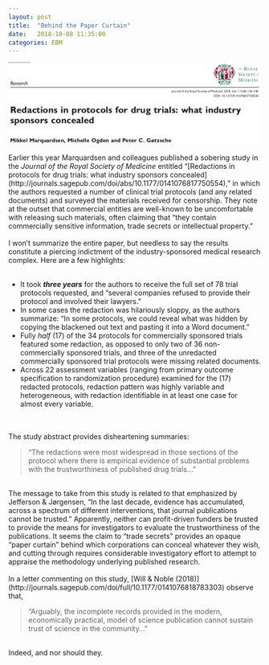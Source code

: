 ```yaml
---
layout: post
title:  "Behind the Paper Curtain"
date:   2018-10-08 11:35:00
categories: EBM
---
```


<img src="/images/MM et al 2018.png" align="center">
<br><br>
Earlier this year Marquardsen and colleagues published a sobering study in the <i>Journal of the Royal Society of Medicine</i> 
entitled “[Redactions in protocols for drug trials: 
what industry sponsors concealed](http://journals.sagepub.com/doi/abs/10.1177/0141076817750554),” in which the authors requested a number of clinical trial protocols (and any related 
documents) and surveyed the materials received for censorship. They note at the outset that commercial entities are 
well-known to be uncomfortable with releasing such materials, often claiming that “they contain commercially sensitive 
information, trade secrets or intellectual property.”
<br><br>
I won’t summarize the entire paper, but needless to say the results constitute a piercing indictment of the industry-sponsored 
medical research complex. Here are a few highlights:
<br><br>
<ul style=“list-style-type:square”>
<li>It took <b><i>three years</i></b> for the authors to receive the full set of 78 trial protocols requested, and 
“several companies refused to provide their protocol and involved their lawyers.”</li>
<li>In some cases the redaction was hilariously sloppy, as the authors summarize: “In some protocols, we could reveal 
what was hidden by copying the blackened out text and pasting it into a Word document.”</li>
<li>Fully <i>half</i> (17) of the 34 protocols for commercially sponsored trials featured some redaction, as opposed to 
only two of 36 non-commercially sponsored trials, and three of the unredacted commercially sponsored trial protocols were 
missing related documents.</li>
<li>Across 22 assessment variables (ranging from primary outcome specification to randomization procedure) examined for 
the (17) redacted protocols, redaction pattern was highly variable and heterogeneous, with redaction identifiable in at 
least one case for almost every variable.</li>
</ul>
<br><br>
The study abstract provides disheartening summaries:
<br>
<blockquote>“The redactions were most widespread in those sections of the protocol where there is empirical evidence of 
substantial problems with the trustworthiness of published drug trials…”</blockquote>
<br>
The message to take from this study is related to that emphasized by Jefferson &amp; Jørgensen, “In the last decade, evidence 
has accumulated, across a spectrum of different interventions, that journal publications cannot be trusted.” Apparently, 
neither can profit-driven funders be trusted to provide the means for investigators to evaluate the trustworthiness of the 
publications. It seems the claim to “trade secrets” provides an opaque “paper curtain” behind which corporations can conceal 
whatever they wish, and cutting through requires considerable investigatory effort to attempt to appraise the methodology 
underlying published research.
<br><br>
In a letter commenting on this study, [Will &amp; Noble (2018)](http://journals.sagepub.com/doi/full/10.1177/0141076818783303) observe that, 
<br>
<blockquote>“Arguably, the incomplete records provided in the modern, economically practical, model of science publication 
cannot sustain trust of science in the community…”</blockquote>
<br>
Indeed, and nor should they.
